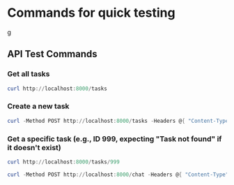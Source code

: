 # Commands for quick testing

g
## API Test Commands

### Get all tasks

```powershell
curl http://localhost:8000/tasks
```

### Create a new task

```powershell
curl -Method POST http://localhost:8000/tasks -Headers @{ "Content-Type" = "application/json" } -Body '{"title":"Test","description":"desc"}'
```

### Get a specific task (e.g., ID 999, expecting "Task not found" if it doesn't exist)

```powershell
curl http://localhost:8000/tasks/999
```

```powershell
curl -Method POST http://localhost:8000/chat -Headers @{ "Content-Type" = "application/json" } -Body '{"message":"Can you delete the car washing task completely?"}'
```